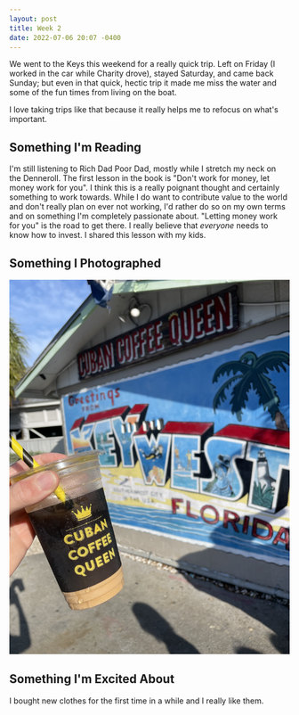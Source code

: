 ```yaml
---
layout: post
title: Week 2
date: 2022-07-06 20:07 -0400
---
```


We went to the Keys this weekend for a really quick trip. Left on Friday (I worked in the car while Charity drove), stayed Saturday, and came back Sunday; but even in that quick, hectic trip it made me miss the water and some of the fun times from living on the boat.

I love taking trips like that because it really helps me to refocus on what's important.

## Something I'm Reading
I'm still listening to Rich Dad Poor Dad, mostly while I stretch my neck on the Denneroll. The first lesson in the book is "Don't work for money, let money work for you". I think this is a really poignant thought and certainly something to work towards. While I do want to contribute value to the world and don't really plan on ever not working, I'd rather do so on my own terms and on something I'm completely passionate about. "Letting money work for you" is the road to get there. I really believe that *everyone* needs to know how to invest. I shared this lesson with my kids.

## Something I Photographed
![](/assets/cuban-coffee-queen.jpg)

## Something I'm Excited About
I bought new clothes for the first time in a while and I really like them.
